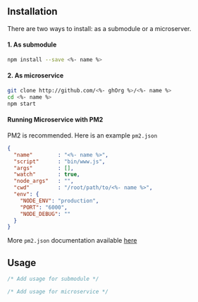 ## Installation

There are two ways to install: as a submodule or a microserver.

#### 1. As submodule
```bash
npm install --save <%- name %>
```

#### 2. As microservice
```bash
git clone http://github.com/<%- ghOrg %>/<%- name %>
cd <%- name %>
npm start
```

#### Running Microservice with PM2

PM2 is recommended. Here is an example `pm2.json` 

```json
{
  "name"        : "<%- name %>",
  "script"      : "bin/www.js",
  "args"        : [],
  "watch"       : true,
  "node_args"   : "",
  "cwd"         : "/root/path/to/<%- name %>",
  "env": {
    "NODE_ENV": "production",
    "PORT": "6000",
    "NODE_DEBUG": ""
  }
}
```

More `pm2.json` documentation available [here](http://pm2.keymetrics.io/docs/usage/application-declaration/)

## Usage

```javascript
/* Add usage for submodule */
```

```javascript
/* Add usage for microservice */
```

